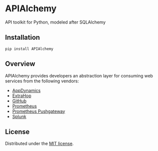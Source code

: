 # APIAlchemy

API toolkit for Python, modeled after SQLAlchemy

## Installation

```
pip install APIAlchemy
```

## Overview

APIAlchemy provides developers an abstraction layer for consuming web services from the following vendors:
- [AppDynamics](https://docs.appdynamics.com/display/PRO43/Metric+and+Snapshot+API)
- [ExtraHop](https://docs.extrahop.com/7.9/rest-extract-metrics)
- [GitHub](https://developer.github.com/v3/)
- [Prometheus](https://prometheus.io/docs/prometheus/latest/querying/api)
- [Prometheus Pushgateway](https://github.com/prometheus/pushgateway)
- [Splunk](https://docs.splunk.com/Documentation/Splunk/8.0.2/RESTUM/RESTusing)

## License

Distributed under the [MIT license](https://opensource.org/licenses/MIT).